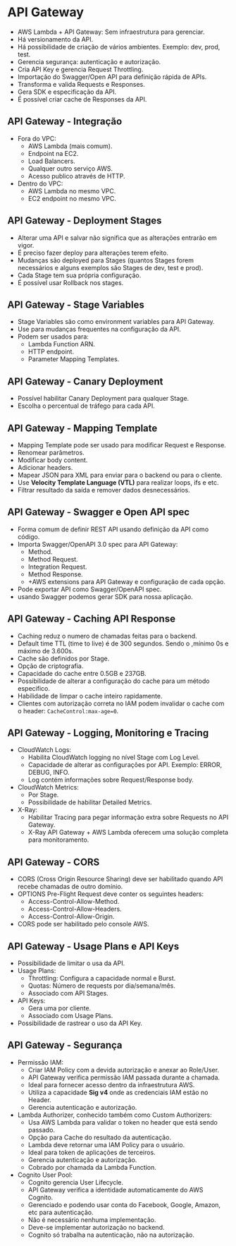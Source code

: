 # API Gateway

- AWS Lambda + API Gateway: Sem infraestrutura para gerenciar.
- Há versionamento da API.
- Há possibilidade de criação de vários ambientes. Exemplo: dev, prod, test.
- Gerencia segurança: autenticação e autorização.
- Cria API Key e gerencia Request Throttling.
- Importação do Swagger/Open API para definição rápida de APIs.
- Transforma e valida Requests e Responses.
- Gera SDK e especificação da API.
- É possível criar cache de Responses da API.

## API Gateway - Integração

- Fora do VPC:
  - AWS Lambda (mais comum).
  - Endpoint na EC2.
  - Load Balancers.
  - Qualquer outro serviço AWS.
  - Acesso publico através de HTTP.
- Dentro do VPC:
  - AWS Lambda no mesmo VPC.
  - EC2 endpoint no mesmo VPC.

## API Gateway - Deployment Stages

- Alterar uma API e salvar não significa que as alterações entrarão em vigor.
- É preciso fazer deploy para alterações terem efeito.
- Mudanças são deployed para Stages (quantos Stages forem necessários e alguns exemplos são Stages de dev, test e prod).
- Cada Stage tem sua própria configuração.
- É possível usar Rollback nos stages.

## API Gateway - Stage Variables

- Stage Variables são como environment variables para API Gateway.
- Use para mudanças frequentes na configuração da API.
- Podem ser usados para:
  - Lambda Function ARN.
  - HTTP endpoint.
  - Parameter Mapping Templates.

## API Gateway - Canary Deployment

- Possível habilitar Canary Deployment para qualquer Stage.
- Escolha o percentual de tráfego para cada API.

## API Gateway - Mapping Template

- Mapping Template pode ser usado para modificar Request e Response.
- Renomear parâmetros.
- Modificar body content.
- Adicionar headers.
- Mapear JSON para XML para enviar para o backend ou para o cliente.
- Use **Velocity Template Language (VTL)** para realizar loops, ifs e etc.
- Filtrar resultado da saída e remover dados desnecessários.

## API Gateway - Swagger e Open API spec

- Forma comum de definir REST API usando definição da API como código.
- Importa Swagger/OpenAPI 3.0 spec para API Gateway:
  - Method.
  - Method Request.
  - Integration Request.
  - Method Response.
  - +AWS extensions para API Gateway e configuração de cada opção.
- Pode exportar API como Swagger/OpenAPI spec.
- usando Swagger podemos gerar SDK para nossa aplicação.

## API Gateway - Caching API Response

- Caching reduz o numero de chamadas feitas para o backend.
- Default time TTL (time to live) é de 300 segundos. Sendo o ,mínimo 0s e máximo de 3.600s.
- Cache são definidos por Stage.
- Opção de criptografia.
- Capacidade do cache entre 0.5GB e 237GB.
- Possibilidade de alterar a configuração do cache para um método especifico.
- Habilidade de limpar o cache inteiro rapidamente.
- Clientes com autorização correta no IAM podem invalidar o cache com o header: `CacheControl:max-age=0`.

## API Gateway - Logging, Monitoring e Tracing

- CloudWatch Logs:
  - Habilita CloudWatch logging no nível Stage com Log Level.
  - Capacidade de alterar as configurações por API. Exemplo: ERROR, DEBUG, INFO.
  - Log contém informações sobre Request/Response body.
- CloudWatch Metrics:
  - Por Stage.
  - Possibilidade de habilitar Detailed Metrics.
- X-Ray:
  - Habilitar Tracing para pegar informação extra sobre Requests no API Gateway.
  - X-Ray API Gateway + AWS Lambda oferecem uma solução completa para monitoramento.

## API Gateway - CORS

- CORS (Cross Origin Resource Sharing) deve ser habilitado quando API recebe chamadas de outro domínio.
- OPTIONS Pre-Flight Request deve conter os seguintes headers:
  - Access-Control-Allow-Method.
  - Access-Control-Allow-Headers.
  - Access-Control-Allow-Origin.
- CORS pode ser habilitado pelo console AWS.

## API Gateway - Usage Plans e API Keys

- Possibilidade de limitar o usa da API.
- Usage Plans:
  - Throttling: Configura a capacidade normal e Burst.
  - Quotas: Número de requests por dia/semana/mês.
  - Associado com API Stages.
- API Keys:
  - Gera uma por cliente.
  - Associado com Usage Plans.
- Possibilidade de rastrear o uso da API Key.

## API Gateway - Segurança

- Permissão IAM:
  - Criar IAM Policy com a devida autorização e anexar ao Role/User.
  - API Gateway verifica permissão IAM passada durante a chamada.
  - Ideal para fornecer acesso dentro da infraestrutura AWS.
  - Utiliza a capacidade **Sig v4** onde as credenciais IAM estão no Header.
  - Gerencia autenticação e autorização.
- Lambda Authorizer, conhecido também como Custom Authorizers:
  - Usa AWS Lambda para validar o token no header que está sendo passado.
  - Opção para Cache do resultado da autenticação.
  - Lambda deve retornar uma IAM Policy para o usuário.
  - Ideal para token de aplicações de terceiros.
  - Gerencia autenticação e autorização.
  - Cobrado por chamada da Lambda Function.
- Cognito User Pool:
  - Cognito gerencia User Lifecycle.
  - API Gateway verifica a identidade automaticamente do AWS Cognito.
  - Gerenciado e podendo usar conta do Facebook, Google, Amazon, etc para autenticação.
  - Não é necessário nenhuma implementação.
  - Deve-se implementar autorização no backend.
  - Cognito só trabalha na autenticação, não na autorização.
